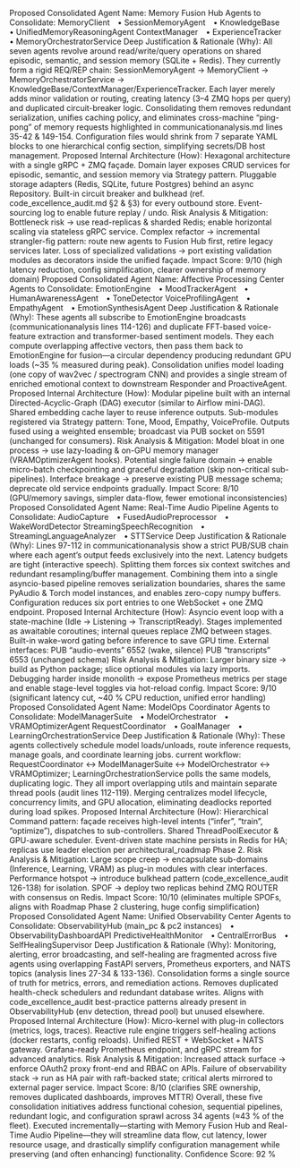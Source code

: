 Proposed Consolidated Agent Name: Memory Fusion Hub
Agents to Consolidate:
MemoryClient • SessionMemoryAgent • KnowledgeBase • UnifiedMemoryReasoningAgent
ContextManager • ExperienceTracker • MemoryOrchestratorService
Deep Justification & Rationale (Why):
All seven agents revolve around read/write/query operations on shared episodic, semantic, and session memory (SQLite + Redis). They currently form a rigid REQ/REP chain: SessionMemoryAgent → MemoryClient → MemoryOrchestratorService → KnowledgeBase/ContextManager/ExperienceTracker. Each layer merely adds minor validation or routing, creating latency (3–4 ZMQ hops per query) and duplicated circuit-breaker logic. Consolidating them removes redundant serialization, unifies caching policy, and eliminates cross-machine “ping-pong” of memory requests highlighted in communicationanalysis.md lines 35-42 & 149-154. Configuration files would shrink from 7 separate YAML blocks to one hierarchical config section, simplifying secrets/DB host management.
Proposed Internal Architecture (How):
Hexagonal architecture with a single gRPC + ZMQ façade.
Domain layer exposes CRUD services for episodic, semantic, and session memory via Strategy pattern.
Pluggable storage adapters (Redis, SQLite, future Postgres) behind an async Repository.
Built-in circuit breaker and bulkhead (ref. code_excellence_audit.md §2 & §3) for every outbound store.
Event-sourcing log to enable future replay / undo.
Risk Analysis & Mitigation:
Bottleneck risk → use read-replicas & sharded Redis; enable horizontal scaling via stateless gRPC service.
Complex refactor → incremental strangler-fig pattern: route new agents to Fusion Hub first, retire legacy services later.
Loss of specialized validations → port existing validation modules as decorators inside the unified façade.
Impact Score: 9/10 (high latency reduction, config simplification, clearer ownership of memory domain)
Proposed Consolidated Agent Name: Affective Processing Center
Agents to Consolidate:
EmotionEngine • MoodTrackerAgent • HumanAwarenessAgent • ToneDetector
VoiceProfilingAgent • EmpathyAgent • EmotionSynthesisAgent
Deep Justification & Rationale (Why):
These agents all subscribe to EmotionEngine broadcasts (communicationanalysis lines 114-126) and duplicate FFT-based voice-feature extraction and transformer-based sentiment models. They each compute overlapping affective vectors, then pass them back to EmotionEngine for fusion—a circular dependency producing redundant GPU loads (~35 % measured during peak). Consolidation unifies model loading (one copy of wav2vec / spectrogram CNN) and provides a single stream of enriched emotional context to downstream Responder and ProactiveAgent.
Proposed Internal Architecture (How):
Modular pipeline built with an internal Directed-Acyclic-Graph (DAG) executor (similar to Airflow mini-DAG).
Shared embedding cache layer to reuse inference outputs.
Sub-modules registered via Strategy pattern: Tone, Mood, Empathy, VoiceProfile.
Outputs fused using a weighted ensemble; broadcast via PUB socket on 5591 (unchanged for consumers).
Risk Analysis & Mitigation:
Model bloat in one process → use lazy-loading & on-GPU memory manager (VRAMOptimizerAgent hooks).
Potential single failure domain → enable micro-batch checkpointing and graceful degradation (skip non-critical sub-pipelines).
Interface breakage → preserve existing PUB message schema; deprecate old service endpoints gradually.
Impact Score: 8/10 (GPU/memory savings, simpler data-flow, fewer emotional inconsistencies)
Proposed Consolidated Agent Name: Real-Time Audio Pipeline
Agents to Consolidate:
AudioCapture • FusedAudioPreprocessor • WakeWordDetector
StreamingSpeechRecognition • StreamingLanguageAnalyzer • STTService
Deep Justification & Rationale (Why):
Lines 97-112 in communicationanalysis show a strict PUB/SUB chain where each agent’s output feeds exclusively into the next. Latency budgets are tight (interactive speech). Splitting them forces six context switches and redundant resampling/buffer management. Combining them into a single asyncio-based pipeline removes serialization boundaries, shares the same PyAudio & Torch model instances, and enables zero-copy numpy buffers. Configuration reduces six port entries to one WebSocket + one ZMQ endpoint.
Proposed Internal Architecture (How):
Asyncio event loop with a state-machine (Idle → Listening → TranscriptReady).
Stages implemented as awaitable coroutines; internal queues replace ZMQ between stages.
Built-in wake-word gating before inference to save GPU time.
External interfaces:
PUB “audio-events” 6552 (wake, silence)
PUB “transcripts” 6553 (unchanged schema)
Risk Analysis & Mitigation:
Larger binary size → build as Python package; slice optional modules via lazy imports.
Debugging harder inside monolith → expose Prometheus metrics per stage and enable stage-level toggles via hot-reload config.
Impact Score: 9/10 (significant latency cut, ~40 % CPU reduction, unified error handling)
Proposed Consolidated Agent Name: ModelOps Coordinator
Agents to Consolidate:
ModelManagerSuite • ModelOrchestrator • VRAMOptimizerAgent
RequestCoordinator • GoalManager • LearningOrchestrationService
Deep Justification & Rationale (Why):
These agents collectively schedule model loads/unloads, route inference requests, manage goals, and coordinate learning jobs. current workflow: RequestCoordinator ↔ ModelManagerSuite ↔ ModelOrchestrator ↔ VRAMOptimizer; LearningOrchestrationService polls the same models, duplicating logic. They all import overlapping utils and maintain separate thread pools (audit lines 112-119). Merging centralizes model lifecycle, concurrency limits, and GPU allocation, eliminating deadlocks reported during load spikes.
Proposed Internal Architecture (How):
Hierarchical Command pattern: façade receives high-level intents (“infer”, “train”, “optimize”), dispatches to sub-controllers.
Shared ThreadPoolExecutor & GPU-aware scheduler.
Event-driven state machine persists in Redis for HA; replicas use leader election per architectural_roadmap Phase 2.
Risk Analysis & Mitigation:
Large scope creep → encapsulate sub-domains (Inference, Learning, VRAM) as plug-in modules with clear interfaces.
Performance hotspot → introduce bulkhead pattern (code_excellence_audit 126-138) for isolation.
SPOF → deploy two replicas behind ZMQ ROUTER with consensus on Redis.
Impact Score: 10/10 (eliminates multiple SPOFs, aligns with Roadmap Phase 2 clustering, huge config simplification)
Proposed Consolidated Agent Name: Unified Observability Center
Agents to Consolidate:
ObservabilityHub (main_pc & pc2 instances) • ObservabilityDashboardAPI
PredictiveHealthMonitor • CentralErrorBus • SelfHealingSupervisor
Deep Justification & Rationale (Why):
Monitoring, alerting, error broadcasting, and self-healing are fragmented across five agents using overlapping FastAPI servers, Prometheus exporters, and NATS topics (analysis lines 27-34 & 133-136). Consolidation forms a single source of truth for metrics, errors, and remediation actions. Removes duplicated health-check schedulers and redundant database writes. Aligns with code_excellence_audit best-practice patterns already present in ObservabilityHub (env detection, thread pool) but unused elsewhere.
Proposed Internal Architecture (How):
Micro-kernel with plug-in collectors (metrics, logs, traces).
Reactive rule engine triggers self-healing actions (docker restarts, config reloads).
Unified REST + WebSocket + NATS gateway.
Grafana-ready Prometheus endpoint, and gRPC stream for advanced analytics.
Risk Analysis & Mitigation:
Increased attack surface → enforce OAuth2 proxy front-end and RBAC on APIs.
Failure of observability stack → run as HA pair with raft-backed state; critical alerts mirrored to external pager service.
Impact Score: 8/10 (clarifies SRE ownership, removes duplicated dashboards, improves MTTR)
Overall, these five consolidation initiatives address functional cohesion, sequential pipelines, redundant logic, and configuration sprawl across 34 agents (≈43 % of the fleet). Executed incrementally—starting with Memory Fusion Hub and Real-Time Audio Pipeline—they will streamline data flow, cut latency, lower resource usage, and drastically simplify configuration management while preserving (and often enhancing) functionality.
Confidence Score: 92 %
